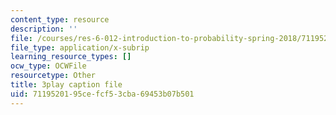 ```yaml
---
content_type: resource
description: ''
file: /courses/res-6-012-introduction-to-probability-spring-2018/7119520195cefcf53cba69453b07b501_5kdv3r-YgK0.srt
file_type: application/x-subrip
learning_resource_types: []
ocw_type: OCWFile
resourcetype: Other
title: 3play caption file
uid: 71195201-95ce-fcf5-3cba-69453b07b501
---
```

